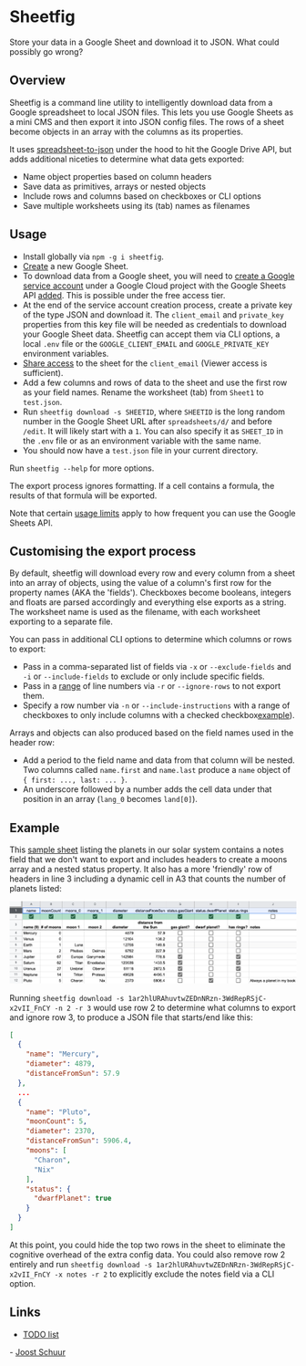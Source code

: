 # Sheetfig

Store your data in a Google Sheet and download it to JSON. What could possibly go wrong?

## Overview

Sheetfig is a command line utility to intelligently download data from a Google spreadsheet to local JSON files. This lets you use Google Sheets as a mini CMS and then export it into JSON config files. The rows of a sheet become objects in an array with the columns as its properties.

It uses [spreadsheet-to-json](https://www.npmjs.com/package/spreadsheet-to-json) under the hood to hit the Google Drive API, but adds additional niceties to determine what data gets exported:

* Name object properties based on column headers
* Save data as primitives, arrays or nested objects
* Include rows and columns based on checkboxes or CLI options
* Save multiple worksheets using its (tab) names as filenames

## Usage

* Install globally via `npm -g i sheetfig`.
* [Create](https://sheets.new) a new Google Sheet.
* To download data from a Google sheet, you will need to [create a Google service account](https://cloud.google.com/iam/docs/creating-managing-service-accounts#iam-service-accounts-rename-console) under a Google Cloud project with the Google Sheets API [added](https://developers.google.com/workspace/guides/create-project#enable-api). This is possible under the free access tier.
* At the end of the service account creation process, create a private key of the type JSON and download it. The `client_email` and `private_key` properties from this key file will be needed as credentials to download your Google Sheet data. Sheetfig can accept them via CLI options, a local `.env` file or the `GOOGLE_CLIENT_EMAIL` and `GOOGLE_PRIVATE_KEY` environment variables.
* [Share access](https://support.google.com/docs/answer/2494822) to the sheet for the `client_email` (Viewer access is sufficient).
* Add a few columns and rows of data to the sheet and use the first row as your field names. Rename the worksheet (tab) from `Sheet1` to `test.json`.
* Run `sheetfig download -s SHEETID`, where `SHEETID` is the long random number in the Google Sheet URL after `spreadsheets/d/` and before `/edit`. It will likely start with a `1`. You can also specify it as `SHEET_ID` in the `.env` file or as an environment variable with the same name.
* You should now have a `test.json` file in your current directory.

Run `sheetfig --help` for more options.

The export process ignores formatting. If a cell contains a formula, the results of that formula will be exported.

Note that certain [usage limits](https://developers.google.com/sheets/api/limits) apply to how frequent you can use the Google Sheets API.

## Customising the export process

By default, sheetfig will download every row and every column from a sheet into an array of objects, using the value of a column's first row for the property names (AKA the 'fields'). Checkboxes become booleans, integers and floats are parsed accordingly and everything else exports as a string. The worksheet name is used as the filename, with each worksheet exporting to a separate file.

You can pass in additional CLI options to determine which columns or rows to export:

* Pass in a comma-separated list of fields via `-x` or `--exclude-fields` and `-i` or `--include-fields` to exclude or only include specific fields.
* Pass in a [range](https://www.npmjs.com/package/parse-numeric-range#supported-expressions) of line numbers via `-r` or `--ignore-rows` to not export them.
* Specify a row number via `-n` or `--include-instructions` with a range of checkboxes to only include columns with a checked checkbox[example](#example)).

Arrays and objects can also produced based on the field names used in the header row:

* Add a period to the field name and data from that column will be nested. Two columns called `name.first` and `name.last` produce a `name` object of `{ first: ..., last: ... }`.
* An underscore followed by a number adds the cell data under that position in an array (`lang_0` becomes `land[0]`).

## Example

This [sample sheet](https://docs.google.com/spreadsheets/d/1ar2hlURAhuvtwZEDnNRzn-3WdRepRSjC-x2vII_FnCY/edit#gid=0) listing the planets in our solar system contains a notes field that we don't want to export and includes headers to create a moons array and a nested status property. It also has a more 'friendly' row of headers in line 3 including a dynamic cell in A3 that counts the number of planets listed:

![Google Sheet with stats on planets](google_sheet.png)

Running `sheetfig download -s 1ar2hlURAhuvtwZEDnNRzn-3WdRepRSjC-x2vII_FnCY -n 2 -r 3` would use row 2 to determine what columns to export and ignore row 3, to produce a JSON file that starts/end like this:

```JSON
[
  {
    "name": "Mercury",
    "diameter": 4879,
    "distanceFromSun": 57.9
  },
  ...
  {
    "name": "Pluto",
    "moonCount": 5,
    "diameter": 2370,
    "distanceFromSun": 5906.4,
    "moons": [
      "Charon",
      "Nix"
    ],
    "status": {
      "dwarfPlanet": true
    }
  }
]
```

At this point, you could hide the top two rows in the sheet to eliminate the cognitive overhead of the extra config data. You could also remove row 2 entirely and run `sheetfig download -s 1ar2hlURAhuvtwZEDnNRzn-3WdRepRSjC-x2vII_FnCY -x notes -r 2` to explicitly exclude the notes field via a CLI option.

## Links

* [TODO list](https://github.com/jschuur/sheetfig/projects/1)

\- [Joost Schuur](https://twitter.com/joostschuur)